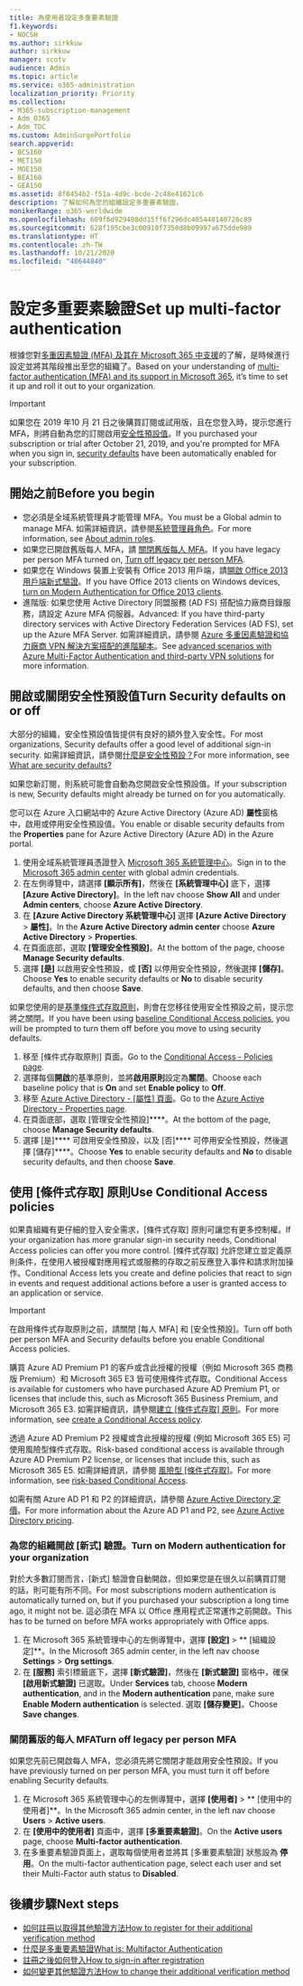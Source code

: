 ```yaml
---
title: 為使用者設定多重要素驗證
f1.keywords:
- NOCSH
ms.author: sirkkuw
author: sirkkuw
manager: scotv
audience: Admin
ms.topic: article
ms.service: o365-administration
localization_priority: Priority
ms.collection:
- M365-subscription-management
- Adm_O365
- Adm_TOC
ms.custom: AdminSurgePortfolio
search.appverid:
- BCS160
- MET150
- MOE150
- BEA160
- GEA150
ms.assetid: 8f0454b2-f51a-4d9c-bcde-2c48e41621c6
description: 了解如何為您的組織設定多重要素驗證。
monikerRange: o365-worldwide
ms.openlocfilehash: 609f6d929408dd15ff6f296dc405448140726c89
ms.sourcegitcommit: 628f195cbe3c00910f7350d8b09997a675dde989
ms.translationtype: HT
ms.contentlocale: zh-TW
ms.lasthandoff: 10/21/2020
ms.locfileid: "48644840"
---
```

# <a name="set-up-multi-factor-authentication"></a><span data-ttu-id="b0427-103">設定多重要素驗證</span><span class="sxs-lookup"><span data-stu-id="b0427-103">Set up multi-factor authentication</span></span>
  
<span data-ttu-id="b0427-104">根據您對[多重因素驗證 (MFA) 及其在 Microsoft 365 中支援](multi-factor-authentication-microsoft-365.md)的了解，是時候進行設定並將其階段推出至您的組織了。</span><span class="sxs-lookup"><span data-stu-id="b0427-104">Based on your understanding of [multi-factor authentication (MFA) and its support in Microsoft 365](multi-factor-authentication-microsoft-365.md), it’s time to set it up and roll it out to your organization.</span></span>

> [!IMPORTANT]
> <span data-ttu-id="b0427-105">如果您在 2019 年10 月 21 日之後購買訂閱或試用版，且在您登入時，提示您進行 MFA，則將自動為您的訂閱啟用[安全性預設值](https://docs.microsoft.com/azure/active-directory/fundamentals/concept-fundamentals-security-defaults)。</span><span class="sxs-lookup"><span data-stu-id="b0427-105">If you purchased your subscription or trial after October 21, 2019, and you're prompted for MFA when you sign in, [security defaults](https://docs.microsoft.com/azure/active-directory/fundamentals/concept-fundamentals-security-defaults) have been automatically enabled for your subscription.</span></span>


## <a name="before-you-begin"></a><span data-ttu-id="b0427-106">開始之前</span><span class="sxs-lookup"><span data-stu-id="b0427-106">Before you begin</span></span>

- <span data-ttu-id="b0427-107">您必須是全域系統管理員才能管理 MFA。</span><span class="sxs-lookup"><span data-stu-id="b0427-107">You must be a Global admin to manage MFA.</span></span> <span data-ttu-id="b0427-108">如需詳細資訊，請參閱[系統管理員角色](../add-users/about-admin-roles.md)。</span><span class="sxs-lookup"><span data-stu-id="b0427-108">For more information, see [About admin roles](../add-users/about-admin-roles.md).</span></span>
- <span data-ttu-id="b0427-109">如果您已開啟舊版每人 MFA，請 [關閉舊版每人 MFA](#turn-off-legacy-per-person-mfa)。</span><span class="sxs-lookup"><span data-stu-id="b0427-109">If you have legacy per person MFA turned on, [Turn off legacy per person MFA](#turn-off-legacy-per-person-mfa).</span></span>
- <span data-ttu-id="b0427-110">如果您在 Windows 裝置上安裝有 Office 2013 用戶端，請[開啟 Office 2013 用戶端新式驗證](https://docs.microsoft.com/microsoft-365/admin/security-and-compliance/enable-modern-authentication)。</span><span class="sxs-lookup"><span data-stu-id="b0427-110">If you have Office 2013 clients on Windows devices, [turn on Modern Authentication for Office 2013 clients](https://docs.microsoft.com/microsoft-365/admin/security-and-compliance/enable-modern-authentication).</span></span>
- <span data-ttu-id="b0427-111">進階版: 如果您使用 Active Directory 同盟服務 (AD FS) 搭配協力廠商目錄服務，請設定 Azure MFA 伺服器。</span><span class="sxs-lookup"><span data-stu-id="b0427-111">Advanced: If you have third-party directory services with Active Directory Federation Services (AD FS), set up the Azure MFA Server.</span></span> <span data-ttu-id="b0427-112">如需詳細資訊，請參閱 [Azure 多重因素驗證和協力廠商 VPN 解決方案搭配的進階腳本](https://docs.microsoft.com/azure/active-directory/authentication/howto-mfaserver-nps-vpn)。</span><span class="sxs-lookup"><span data-stu-id="b0427-112">See [advanced scenarios with Azure Multi-Factor Authentication and third-party VPN solutions](https://docs.microsoft.com/azure/active-directory/authentication/howto-mfaserver-nps-vpn) for more information.</span></span>

## <a name="turn-security-defaults-on-or-off"></a><span data-ttu-id="b0427-113">開啟或關閉安全性預設值</span><span class="sxs-lookup"><span data-stu-id="b0427-113">Turn Security defaults on or off</span></span>

<span data-ttu-id="b0427-114">大部分的組織，安全性預設值皆提供有良好的額外登入安全性。</span><span class="sxs-lookup"><span data-stu-id="b0427-114">For most organizations, Security defaults offer a good level of additional sign-in security.</span></span> <span data-ttu-id="b0427-115">如需詳細資訊，請參閱[什麼是安全性預設？](https://docs.microsoft.com/azure/active-directory/fundamentals/concept-fundamentals-security-defaults)</span><span class="sxs-lookup"><span data-stu-id="b0427-115">For more information, see [What are security defaults?](https://docs.microsoft.com/azure/active-directory/fundamentals/concept-fundamentals-security-defaults)</span></span>

<span data-ttu-id="b0427-116">如果您新訂閱，則系統可能會自動為您開啟安全性預設值。</span><span class="sxs-lookup"><span data-stu-id="b0427-116">If your subscription is new, Security defaults might already be turned on for you automatically.</span></span>

<span data-ttu-id="b0427-117">您可以在 Azure 入口網站中的 Azure Active Directory (Azure AD) **屬性**窗格中，啟用或停用安全性預設值。</span><span class="sxs-lookup"><span data-stu-id="b0427-117">You enable or disable security defaults from the **Properties** pane for Azure Active Directory (Azure AD) in the Azure portal.</span></span>

1.  <span data-ttu-id="b0427-118">使用全域系統管理員憑證登入 [Microsoft 365 系統管理中心](https://admin.microsoft.com)。</span><span class="sxs-lookup"><span data-stu-id="b0427-118">Sign in to the [Microsoft 365 admin center](https://admin.microsoft.com) with global admin credentials.</span></span>
2.  <span data-ttu-id="b0427-119">在左側導覽中，請選擇 **[顯示所有]**，然後在 **[系統管理中心]** 底下，選擇 **[Azure Active Directory]**。</span><span class="sxs-lookup"><span data-stu-id="b0427-119">In the left nav choose **Show All** and under **Admin centers**, choose **Azure Active Directory**.</span></span>
3. <span data-ttu-id="b0427-120">在 **[Azure Active Directory 系統管理中心]** 選擇 **[Azure Active Directory** > **屬性]**。</span><span class="sxs-lookup"><span data-stu-id="b0427-120">In the **Azure Active Directory admin center** choose **Azure Active Directory** > **Properties**.</span></span>
3.  <span data-ttu-id="b0427-121">在頁面底部，選取 **[管理安全性預設]**。</span><span class="sxs-lookup"><span data-stu-id="b0427-121">At the bottom of the page, choose **Manage Security defaults**.</span></span>
4.  <span data-ttu-id="b0427-122">選擇 **[是]** 以啟用安全性預設，或 **[否]** 以停用安全性預設，然後選擇 **[儲存]**。</span><span class="sxs-lookup"><span data-stu-id="b0427-122">Choose **Yes** to enable security defaults or **No** to disable security defaults, and then choose **Save**.</span></span>

<span data-ttu-id="b0427-123">如果您使用的是[基準條件式存取原則](https://docs.microsoft.com/azure/active-directory/conditional-access/concept-baseline-protection)，則會在您移往使用安全性預設之前，提示您將之關閉。</span><span class="sxs-lookup"><span data-stu-id="b0427-123">If you have been using [baseline Conditional Access policies](https://docs.microsoft.com/azure/active-directory/conditional-access/concept-baseline-protection), you will be prompted to turn them off before you move to using security defaults.</span></span>

1.  <span data-ttu-id="b0427-124">移至 [條件式存取原則][](https://portal.azure.com/#blade/Microsoft_AAD_IAM/ConditionalAccessBlade/Policies) 頁面。</span><span class="sxs-lookup"><span data-stu-id="b0427-124">Go to the [Conditional Access - Policies page](https://portal.azure.com/#blade/Microsoft_AAD_IAM/ConditionalAccessBlade/Policies).</span></span>
2.  <span data-ttu-id="b0427-125">選擇每個**開啟**的基準原則，並將**啟用原則**設定為**關閉**。</span><span class="sxs-lookup"><span data-stu-id="b0427-125">Choose each baseline policy that is **On** and set **Enable policy** to **Off**.</span></span>
2.  <span data-ttu-id="b0427-126">移至 [Azure Active Directory - [屬性] 頁面](https://portal.azure.com/#blade/Microsoft_AAD_IAM/ActiveDirectoryMenuBlade/Properties)。</span><span class="sxs-lookup"><span data-stu-id="b0427-126">Go to the [Azure Active Directory - Properties page](https://portal.azure.com/#blade/Microsoft_AAD_IAM/ActiveDirectoryMenuBlade/Properties).</span></span>
4.  <span data-ttu-id="b0427-127">在頁面底部，選取 [管理安全性預設]\*\*\*\*。</span><span class="sxs-lookup"><span data-stu-id="b0427-127">At the bottom of the page, choose **Manage Security defaults**.</span></span>
5.  <span data-ttu-id="b0427-128">選擇 [是]\*\*\*\* 可啟用安全性預設，以及 [否]\*\*\*\* 可停用安全性預設，然後選擇 [儲存]\*\*\*\*。</span><span class="sxs-lookup"><span data-stu-id="b0427-128">Choose **Yes** to enable security defaults and **No** to disable security defaults, and then choose **Save**.</span></span>

## <a name="use-conditional-access-policies"></a><span data-ttu-id="b0427-129">使用 [條件式存取] 原則</span><span class="sxs-lookup"><span data-stu-id="b0427-129">Use Conditional Access policies</span></span>

<span data-ttu-id="b0427-130">如果貴組織有更仔細的登入安全需求，[條件式存取] 原則可讓您有更多控制權。</span><span class="sxs-lookup"><span data-stu-id="b0427-130">If your organization has more granular sign-in security needs, Conditional Access policies can offer you more control.</span></span> <span data-ttu-id="b0427-131">[條件式存取] 允許您建立並定義原則条件，在使用人被授權對應用程式或服務的存取之前反應登入事件和請求附加操作。</span><span class="sxs-lookup"><span data-stu-id="b0427-131">Conditional Access lets you create and define policies that react to sign in events and request additional actions before a user is granted access to an application or service.</span></span>

> [!IMPORTANT]
> <span data-ttu-id="b0427-132">在啟用條件式存取原則之前，請關閉 [每人 MFA] 和 [安全性預設]。</span><span class="sxs-lookup"><span data-stu-id="b0427-132">Turn off both per person MFA and Security defaults before you enable Conditional Access policies.</span></span> 

<span data-ttu-id="b0427-133">購買 Azure AD Premium P1 的客戶或含此授權的授權（例如 Microsoft 365 商務版 Premium）和 Microsoft 365 E3 皆可使用條件式存取。</span><span class="sxs-lookup"><span data-stu-id="b0427-133">Conditional Access is available for customers who have purchased Azure AD Premium P1, or licenses that include this, such as Microsoft 365 Business Premium, and Microsoft 365 E3.</span></span> <span data-ttu-id="b0427-134">如需詳細資訊，請參閱[建立 [條件式存取] 原則](https://docs.microsoft.com/azure/active-directory/authentication/tutorial-enable-azure-mfa)。</span><span class="sxs-lookup"><span data-stu-id="b0427-134">For more information, see [create a Conditional Access policy](https://docs.microsoft.com/azure/active-directory/authentication/tutorial-enable-azure-mfa).</span></span>

<span data-ttu-id="b0427-135">透過 Azure AD Premium P2 授權或含此授權的授權 (例如 Microsoft 365 E5) 可使用風險型條件式存取。</span><span class="sxs-lookup"><span data-stu-id="b0427-135">Risk-based conditional access is available through Azure AD Premium P2 license, or licenses that include this, such as Microsoft 365 E5.</span></span> <span data-ttu-id="b0427-136">如需詳細資訊，請參閱 [風險型 [條件式存取]](https://docs.microsoft.com/azure/active-directory/conditional-access/howto-conditional-access-policy-risk)。</span><span class="sxs-lookup"><span data-stu-id="b0427-136">For more information, see [risk-based Conditional Access](https://docs.microsoft.com/azure/active-directory/conditional-access/howto-conditional-access-policy-risk).</span></span>

<span data-ttu-id="b0427-137">如需有關 Azure AD P1 和 P2 的詳細資訊，請參閱 [Azure Active Directory 定價](https://azure.microsoft.com/pricing/details/active-directory/)。</span><span class="sxs-lookup"><span data-stu-id="b0427-137">For more information about the Azure AD P1 and P2, see [Azure Active Directory pricing](https://azure.microsoft.com/pricing/details/active-directory/).</span></span>

### <a name="turn-on-modern-authentication-for-your-organization"></a><span data-ttu-id="b0427-138">為您的組織開啟 [新式] 驗證。</span><span class="sxs-lookup"><span data-stu-id="b0427-138">Turn on Modern authentication for your organization</span></span>

<span data-ttu-id="b0427-139">對於大多數訂閱而言，[新式] 驗證會自動開啟，但如果您是在很久以前購買訂閱的話，則可能有所不同。</span><span class="sxs-lookup"><span data-stu-id="b0427-139">For most subscriptions modern authentication is automatically turned on, but if you purchased your subscription a long time ago, it might not be.</span></span> <span data-ttu-id="b0427-140">這必須在 MFA 以 Office 應用程式正常運作之前開啟。</span><span class="sxs-lookup"><span data-stu-id="b0427-140">This has to be turned on before MFA works appropriately with Office apps.</span></span>

1. <span data-ttu-id="b0427-141">在 Microsoft 365 系統管理中心的左側導覽中，選擇 **[設定]** > \*\* [組織設定]\*\*。</span><span class="sxs-lookup"><span data-stu-id="b0427-141">In the Microsoft 365 admin center, in the left nav choose **Settings** > **Org settings**.</span></span>
1. <span data-ttu-id="b0427-142">在 **[服務]** 索引標籤底下，選擇 **[新式驗證]**，然後在 **[新式驗證]** 窗格中，確保 **[啟用新式驗證]** 已選取。</span><span class="sxs-lookup"><span data-stu-id="b0427-142">Under **Services** tab, choose **Modern authentication**, and in the **Modern authentication** pane, make sure **Enable Modern authentication** is selected.</span></span> <span data-ttu-id="b0427-143">選取 **[儲存變更]**。</span><span class="sxs-lookup"><span data-stu-id="b0427-143">Choose **Save changes**.</span></span>

### <a name="turn-off-legacy-per-person-mfa"></a><span data-ttu-id="b0427-144">關閉舊版的每人 MFA</span><span class="sxs-lookup"><span data-stu-id="b0427-144">Turn off legacy per person MFA</span></span>

<span data-ttu-id="b0427-145">如果您先前已開啟每人 MFA，您必須先將它關閉才能啟用安全性預設。</span><span class="sxs-lookup"><span data-stu-id="b0427-145">If you have previously turned on per person MFA, you must turn it off before enabling Security defaults.</span></span>

1. <span data-ttu-id="b0427-146">在 Microsoft 365 系統管理中心的左側導覽中，選擇 **[使用者]** > \*\* [使用中的使用者]\*\*。</span><span class="sxs-lookup"><span data-stu-id="b0427-146">In the Microsoft 365 admin center, in the left nav choose **Users** > **Active users**.</span></span> 
1. <span data-ttu-id="b0427-147">在 **[使用中的使用者]** 頁面中，選擇 **[多重要素驗證]**。</span><span class="sxs-lookup"><span data-stu-id="b0427-147">On the **Active users** page, choose **Multi-factor authentication**.</span></span>
1. <span data-ttu-id="b0427-148">在多重要素驗證頁面上，選取每個使用者並將其 [多重要素驗證] 狀態設為 **停用**。</span><span class="sxs-lookup"><span data-stu-id="b0427-148">On the multi-factor authentication page, select each user and set their Multi-Factor auth status to **Disabled**.</span></span>

## <a name="next-steps"></a><span data-ttu-id="b0427-149">後續步驟</span><span class="sxs-lookup"><span data-stu-id="b0427-149">Next steps</span></span>
- [<span data-ttu-id="b0427-150">如何註冊以取得其他驗證方法</span><span class="sxs-lookup"><span data-stu-id="b0427-150">How to register for their additional verification method</span></span>](https://support.microsoft.com/office/ace1d096-61e5-449b-a875-58eb3d74de14)
- [<span data-ttu-id="b0427-151">什麼是多重要素驗證</span><span class="sxs-lookup"><span data-stu-id="b0427-151">What is: Multifactor Authentication</span></span>](https://support.microsoft.com/help/4577374/what-is-multifactor-authentication)
- [<span data-ttu-id="b0427-152">註冊之後如何登入</span><span class="sxs-lookup"><span data-stu-id="b0427-152">How to sign-in after registration</span></span>](https://support.microsoft.com/office/2b856342-170a-438e-9a4f-3c092394d3cb)
- [<span data-ttu-id="b0427-153">如何變更其他驗證方法</span><span class="sxs-lookup"><span data-stu-id="b0427-153">How to change their additional verification method</span></span>](https://support.microsoft.com/office/956ec8d0-7081-4518-a701-f8414cc20831)





